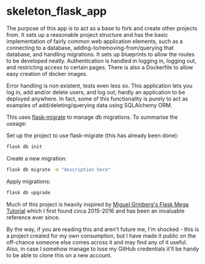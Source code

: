 # skeleton_flask_app

The purpose of this app is to act as a base to fork and create other projects from. It sets up a reasonable project structure and has the basic implementation of fairly common web application elements, such as a connecting to a database, adding-to/removing-from/querying that database, and handling migrations. It sets up blueprints to allow the routes to be developed neatly. Authentication is handled in logging in, logging out, and restricting access to certain pages. There is also a Dockerfile to allow easy creation of docker images.

Error handling is non existent, tests even less so. This application lets you log in, add and/or delete users, and log out; hardly an application to be deployed anywhere. In fact, some of this functionality is purely to act as examples of add/deleting/querying data using SQLAlchemy ORM.

This uses [flask-migrate](https://flask-migrate.readthedocs.io/en/latest/) to manage db migrations. To summarise the useage:

Set up the project to use flask-migrate (this has already been done):
```bash
flask db init
```

Create a new migration:
```bash
flask db migrate -m "description here"
```

Apply migrations:
```bash
flask db upgrade
```

Much of this project is heavily inspired by [Miguel Grinberg's Flask Mega Tutorial](https://blog.miguelgrinberg.com/post/the-flask-mega-tutorial-part-i-hello-world) which I first found circa 2015-2016 and has been an invaluable reference ever since.

By the way, if you are reading this and aren't future me, I'm shocked - this is a project created for my own consumption, but I have made it public on the off-chance someone else comes across it and may find any of it useful. Also, in case I somehow manage to lose my GitHub credentials it'll be handy to be able to clone this on a new account.
